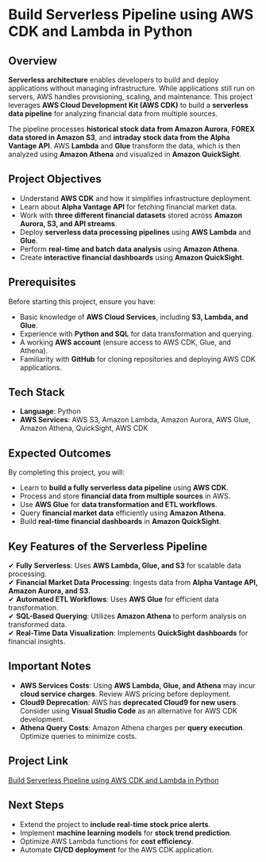 # Build Serverless Pipeline using AWS CDK and Lambda in Python  

## Overview  

**Serverless architecture** enables developers to build and deploy applications without managing infrastructure. While applications still run on servers, AWS handles provisioning, scaling, and maintenance. This project leverages **AWS Cloud Development Kit (AWS CDK)** to build a **serverless data pipeline** for analyzing financial data from multiple sources.  

The pipeline processes **historical stock data from Amazon Aurora**, **FOREX data stored in Amazon S3**, and **intraday stock data from the Alpha Vantage API**. AWS **Lambda** and **Glue** transform the data, which is then analyzed using **Amazon Athena** and visualized in **Amazon QuickSight**.  

## Project Objectives  

- Understand **AWS CDK** and how it simplifies infrastructure deployment.  
- Learn about **Alpha Vantage API** for fetching financial market data.  
- Work with **three different financial datasets** stored across **Amazon Aurora, S3, and API streams**.  
- Deploy **serverless data processing pipelines** using **AWS Lambda** and **Glue**.  
- Perform **real-time and batch data analysis** using **Amazon Athena**.  
- Create **interactive financial dashboards** using **Amazon QuickSight**.  

## Prerequisites  

Before starting this project, ensure you have:  

- Basic knowledge of **AWS Cloud Services**, including **S3, Lambda, and Glue**.  
- Experience with **Python and SQL** for data transformation and querying.  
- A working **AWS account** (ensure access to AWS CDK, Glue, and Athena).  
- Familiarity with **GitHub** for cloning repositories and deploying AWS CDK applications.  

## Tech Stack  

- **Language**: Python  
- **AWS Services**: AWS S3, Amazon Lambda, Amazon Aurora, AWS Glue, Amazon Athena, QuickSight, AWS CDK  

## Expected Outcomes  

By completing this project, you will:  

- Learn to **build a fully serverless data pipeline** using **AWS CDK**.  
- Process and store **financial data from multiple sources** in AWS.  
- Use **AWS Glue** for **data transformation and ETL workflows**.  
- Query **financial market data** efficiently using **Amazon Athena**.  
- Build **real-time financial dashboards** in **Amazon QuickSight**.  

## Key Features of the Serverless Pipeline  

✔ **Fully Serverless**: Uses **AWS Lambda, Glue, and S3** for scalable data processing.  
✔ **Financial Market Data Processing**: Ingests data from **Alpha Vantage API, Amazon Aurora, and S3**.  
✔ **Automated ETL Workflows**: Uses **AWS Glue** for efficient data transformation.  
✔ **SQL-Based Querying**: Utilizes **Amazon Athena** to perform analysis on transformed data.  
✔ **Real-Time Data Visualization**: Implements **QuickSight dashboards** for financial insights.  

## Important Notes  

- **AWS Services Costs**: Using **AWS Lambda, Glue, and Athena** may incur **cloud service charges**. Review AWS pricing before deployment.  
- **Cloud9 Deprecation**: AWS has **deprecated Cloud9 for new users**. Consider using **Visual Studio Code** as an alternative for AWS CDK development.  
- **Athena Query Costs**: Amazon Athena charges per **query execution**. Optimize queries to minimize costs.  

## Project Link  

[Build Serverless Pipeline using AWS CDK and Lambda in Python](https://www.projectpro.io/project-use-case/aws-cdk-lambda-pipeline-example)  

## Next Steps  

- Extend the project to **include real-time stock price alerts**.  
- Implement **machine learning models** for **stock trend prediction**.  
- Optimize AWS Lambda functions for **cost efficiency**.  
- Automate **CI/CD deployment** for the AWS CDK application.  
